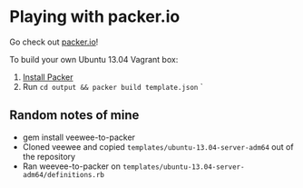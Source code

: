 # Playing with packer.io

Go check out [packer.io](http://packer.io/)!

To build your own Ubuntu 13.04 Vagrant box:

1. [Install Packer](http://www.packer.io/intro/getting-started/setup.html)
2. Run `cd output && packer build template.json`
`

## Random notes of mine

- gem install veewee-to-packer
- Cloned veewee and copied `templates/ubuntu-13.04-server-adm64` out of
the repository
- Ran weevee-to-packer on `templates/ubuntu-13.04-server-adm64/definitions.rb`
